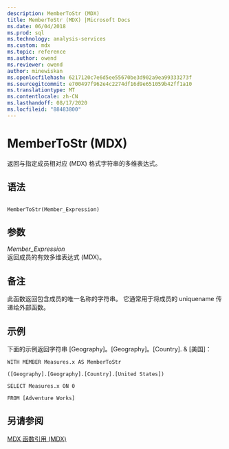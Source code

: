 ```yaml
---
description: MemberToStr (MDX)
title: MemberToStr (MDX) |Microsoft Docs
ms.date: 06/04/2018
ms.prod: sql
ms.technology: analysis-services
ms.custom: mdx
ms.topic: reference
ms.author: owend
ms.reviewer: owend
author: minewiskan
ms.openlocfilehash: 6217120c7e6d5ee55670be3d902a9ea99333273f
ms.sourcegitcommit: e700497f962e4c2274df16d9e651059b42ff1a10
ms.translationtype: MT
ms.contentlocale: zh-CN
ms.lasthandoff: 08/17/2020
ms.locfileid: "88483800"
---
```

# <a name="membertostr-mdx"></a>MemberToStr (MDX)


  返回与指定成员相对应 (MDX) 格式字符串的多维表达式。  
  
## <a name="syntax"></a>语法  
  
```  
  
MemberToStr(Member_Expression)   
```  
  
## <a name="arguments"></a>参数  
 *Member_Expression*  
 返回成员的有效多维表达式 (MDX)。  
  
## <a name="remarks"></a>备注  
 此函数返回包含成员的唯一名称的字符串。 它通常用于将成员的 uniquename 传递给外部函数。  
  
## <a name="example"></a>示例  
 下面的示例返回字符串 [Geography]。[Geography]。[Country]. & [美国]：  
  
 `WITH MEMBER Measures.x AS MemberToStr`  
  
 `([Geography].[Geography].[Country].[United States])`  
  
 `SELECT Measures.x ON 0`  
  
 `FROM [Adventure Works]`  
  
## <a name="see-also"></a>另请参阅  
 [MDX 函数引用 (MDX)](../mdx/mdx-function-reference-mdx.md)  
  
  
